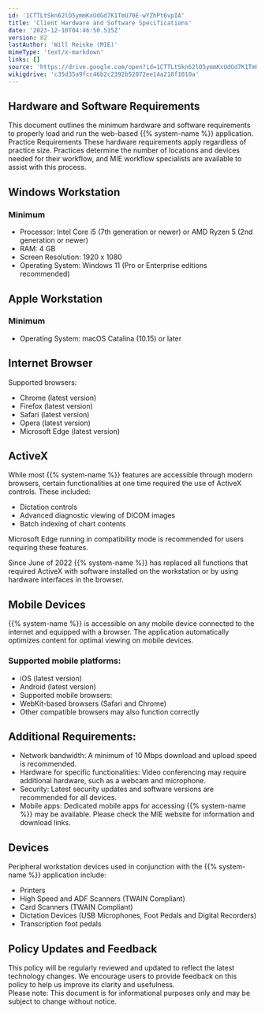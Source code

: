 ```yaml
---
id: '1CTTLtSkn62lO5ymmKxUdGd7K1TmU70E-wYZhPt6vpIA'
title: 'Client Hardware and Software Specifications'
date: '2023-12-10T04:46:50.515Z'
version: 82
lastAuthor: 'Will Reiske (MIE)'
mimeType: 'text/x-markdown'
links: []
source: 'https://drive.google.com/open?id=1CTTLtSkn62lO5ymmKxUdGd7K1TmU70E-wYZhPt6vpIA'
wikigdrive: 'c35d35a9fcc46b2c2392b52072ee14a218f1010a'
---
```

## Hardware and Software Requirements   

This document outlines the minimum hardware and software requirements to properly load and run the web-based {{% system-name %}} application.  
Practice Requirements These hardware requirements apply regardless of practice size. Practices determine the number of locations and devices needed for their workflow, and MIE workflow specialists are available to assist with this process.

## Windows Workstation


### Minimum


* Processor: Intel Core i5 (7th generation or newer) or AMD Ryzen 5 (2nd generation or newer)
* RAM: 4 GB
* Screen Resolution: 1920 x 1080
* Operating System: Windows 11 (Pro or Enterprise editions recommended)


## Apple Workstation


### Minimum


* Operating System: macOS Catalina (10.15) or later


## Internet Browser

Supported browsers:

* Chrome (latest version)
* Firefox (latest version)
* Safari (latest version)
* Opera (latest version)
* Microsoft Edge (latest version)


## ActiveX

While most {{% system-name %}} features are accessible through modern browsers, certain functionalities at one time required the use of ActiveX controls. These included:

* Dictation controls
* Advanced diagnostic viewing of DICOM images
* Batch indexing of chart contents

Microsoft Edge running in compatibility mode is recommended for users requiring these features.

Since June of 2022 {{% system-name %}} has replaced all functions that required ActiveX with software installed on the workstation or by using hardware interfaces in the browser.


## Mobile Devices

{{% system-name %}} is accessible on any mobile device connected to the internet and equipped with a browser. The application automatically optimizes content for optimal viewing on mobile devices.

### Supported mobile platforms:


* iOS (latest version)
* Android (latest version)
* Supported mobile browsers:
* WebKit-based browsers (Safari and Chrome)
* Other compatible browsers may also function correctly


## Additional Requirements:


* Network bandwidth: A minimum of 10 Mbps download and upload speed is recommended.
* Hardware for specific functionalities: Video conferencing may require additional hardware, such as a webcam and microphone.
* Security: Latest security updates and software versions are recommended for all devices.
* Mobile apps: Dedicated mobile apps for accessing {{% system-name %}} may be available. Please check the MIE website for information and download links.



## Devices

Peripheral workstation devices used in conjunction with the {{% system-name %}} application include:

* Printers
* High Speed and ADF Scanners (TWAIN Compliant)
* Card Scanners (TWAIN Compliant)
* Dictation Devices (USB Microphones, Foot Pedals and Digital Recorders)
* Transcription foot pedals




## Policy Updates and Feedback

This policy will be regularly reviewed and updated to reflect the latest technology changes. We encourage users to provide feedback on this policy to help us improve its clarity and usefulness.  
Please note: This document is for informational purposes only and may be subject to change without notice.



